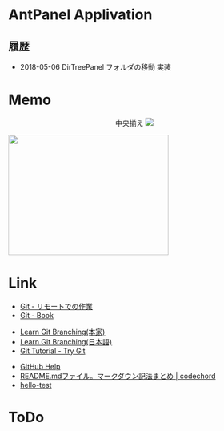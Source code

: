 # AntPanel Applivation
## 履歴
* 2018-05-06 DirTreePanel フォルダの移動 実装

# Memo
<p align="center">
中央揃え  

<img src="http://kahata.travel.coocan.jp/picture/Sea/sea002.jpg" />
</p>

<img src="https://drive.google.com/uc?export=view&id=0Bye2xdoobG-JcXhFU29GSG94eGpHSHZUWmZHRUljTUpyeVpv" width=320 height=240 />

# Link
* [Git - リモートでの作業](https://git-scm.com/book/ja/v1/Git-%E3%81%AE%E5%9F%BA%E6%9C%AC-%E3%83%AA%E3%83%A2%E3%83%BC%E3%83%88%E3%81%A7%E3%81%AE%E4%BD%9C%E6%A5%AD)
* [Git - Book](https://git-scm.com/book/ja/v1/)
- [Learn Git Branching(本家)](http://learngitbranching.js.org/)
- [Learn Git Branching(日本語)](http://k.swd.cc/learnGitBranching-ja/)
- [Git Tutorial - Try Git](https://try.github.io/levels/1/challenges/1)
* [GitHub Help](https://help.github.com/categories/writing-on-github/)
* [README.mdファイル。マークダウン記法まとめ | codechord](http://codechord.com/2012/01/readme-markdown/)
* [hello-test](test/test.md)

# ToDo

